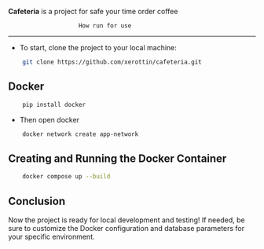 **Cafeteria** is a project for safe your time order coffee

                        How run for use
---

- To start, clone the project to your local machine:
```bash
    git clone https://github.com/xerottin/cafeteria.git
```
Docker
-----------
```bash
    pip install docker
```

- Then open docker
```bash
    docker network create app-network
```

Creating and Running the Docker Container
---
```bash
    docker compose up --build
```

Conclusion
---
Now the project is ready for local development and testing! If needed, be sure to customize the Docker configuration and database parameters for your specific environment.
